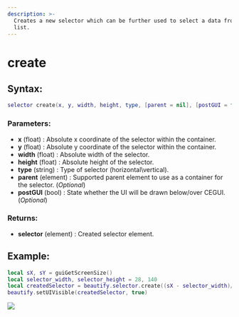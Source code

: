 ```yaml
---
description: >-
  Creates a new selector which can be further used to select a data from your
  list.
---
```


# create

## **Syntax:**

```lua
selector create(x, y, width, height, type, [parent = nil], [postGUI = false])
```

### **Parameters:**

* **x** \(float\) : Absolute x coordinate of the selector within the container.
* **y** \(float\) : Absolute y coordinate of the selector within the container.
* **width** \(float\) : Absolute width of the selector.
* **height** \(float\) : Absolute height of the selector.
* **type** \(string\) : Type of selector \(horizontal\vertical\).
* **parent** \(element\) : Supported parent element to use as a container for the selector. \(_Optional_\)
* **postGUI** \(bool\) : State whether the UI will be drawn below/over CEGUI. \(_Optional_\)

### **Returns:**

* **selector** \(element\) : Created selector element.

## **Example:**

```lua
local sX, sY = guiGetScreenSize()
local selector_width, selector_height = 28, 140
local createdSelector = beautify.selector.create((sX - selector_width)/2, (sY - selector_height)/2, selector_width, selector_height, "horizontal", nil, false)
beautify.setUIVisible(createdSelector, true)
```

![](https://github.com/OvileAmriam/MTA-Beautify-Library/tree/63ce80a583f0a48548c507530434e109f236aef7/.gitbook/assets/createselector.png)

